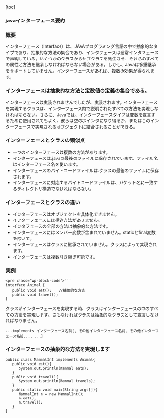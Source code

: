 [toc]

### javaインターフェース要約

### 概要
インターフェース（Interface）は、JAVAプログラミング言語の中で抽象的なタイプであり、抽象的な方法の集合であり、インタフェースは通常インタフェースで声明している。いくつかのクラスからサブクラスを派生させ、それらのすべての属性と方法を継承しなければならない場合がある。しかし、Javaは多重継承をサポートしていません。インターフェースがあれば、複数の効果が得られます。

### インターフェースは抽象的な方法と定数値の定義の集合である。

インターフェースは実装されませんでしたが、実装されます。インターフェースを実現するクラスは、インターフェース内で説明されたすべての方法を実現しなければならない。さらに、Javaでは、インターフェースタイプは変数を宣言するために使用されてもよく、彼らは空のポインタになり得るか、またはこのインターフェースで実現されるオブジェクトに結合されることができる。

### インターフェースとクラスの類似点

- 一つのインターフェースは複数の方法があります。
- インターフェースは.javaの最後のファイルに保存されています。ファイル名はインターフェース名を使います。
- インターフェースのバイトコードファイルは.クラスの最後のファイルに保存されます。
- インターフェースに対応するバイトコードファイルは、パケット名に一致するディレクトリ構造でなければならない。

### インターフェースとクラスの違い

- インターフェースはオブジェクトを具体化できません。
- インターフェースには構造方法がありません。
- インタフェースの全部の方法は抽象的な方法です。
- インターフェースにはメンバー変数が含まれていません。staticとfinal変数を除いて。
- インターフェースはクラスに継承されていません。クラスによって実現されます。
- インターフェースは複数引き継ぎ可能です。

### 実例

```
<pre class="wp-block-code">```
interface Animal {
   public void eat();　　//抽象的な方法
   public void travel();
}
```
クラスがインターフェースを実現する時、クラスはインターフェースの中のすべての方法を実現します。さもなければクラスは抽象的なクラスとして宣言しなければなりません。

```
...implements インターフェース名前[, その他インターフェース名前, その他インターフェース名前..., ...] 
```

### インターフェースの抽象的な方法を実現します


```
public class MammalInt implements Animal{
   public void eat(){
      System.out.println(Mammal eats);
   }
   public void travel(){
      System.out.println(Mammal travels);
   } 
   public static void main(String args[]){
      MammalInt m = new MammalInt();
      m.eat();
      m.travel();
   }
}
```